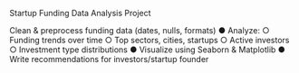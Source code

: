 Startup Funding Data Analysis Project

Clean & preprocess funding data (dates, nulls, formats)
● Analyze:
○ Funding trends over time
○ Top sectors, cities, startups
○ Active investors
○ Investment type distributions
● Visualize using Seaborn & Matplotlib
● Write recommendations for investors/startup founder

